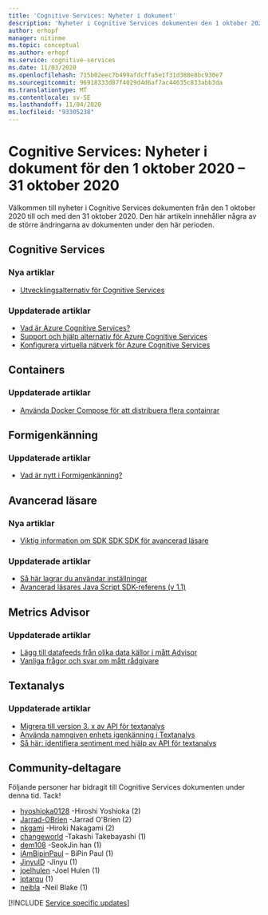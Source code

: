 ```yaml
---
title: 'Cognitive Services: Nyheter i dokument'
description: 'Nyheter i Cognitive Services dokumenten den 1 oktober 2020 till och med den 31 oktober 2020. '
author: erhopf
manager: nitinme
ms.topic: conceptual
ms.author: erhopf
ms.service: cognitive-services
ms.date: 11/03/2020
ms.openlocfilehash: 715b02eec7b499afdcffa5e1f31d388e8bc930e7
ms.sourcegitcommit: 96918333d87f4029d4d6af7ac44635c833abb3da
ms.translationtype: MT
ms.contentlocale: sv-SE
ms.lasthandoff: 11/04/2020
ms.locfileid: "93305238"
---
```

# <a name="cognitive-services-whats-new-in-docs-for-october-1-2020---october-31-2020"></a>Cognitive Services: Nyheter i dokument för den 1 oktober 2020 – 31 oktober 2020

Välkommen till nyheter i Cognitive Services dokumenten från den 1 oktober 2020 till och med den 31 oktober 2020. Den här artikeln innehåller några av de större ändringarna av dokumenten under den här perioden.

## <a name="cognitive-services"></a>Cognitive Services

### <a name="new-articles"></a>Nya artiklar

- [Utvecklingsalternativ för Cognitive Services](cognitive-services-development-options.md)

### <a name="updated-articles"></a>Uppdaterade artiklar

- [Vad är Azure Cognitive Services?](what-are-cognitive-services.md)
- [Support och hjälp alternativ för Azure Cognitive Services](cognitive-services-support-options.md)
- [Konfigurera virtuella nätverk för Azure Cognitive Services](cognitive-services-virtual-networks.md)

## <a name="containers"></a>Containers

### <a name="updated-articles"></a>Uppdaterade artiklar

- [Använda Docker Compose för att distribuera flera containrar](/azure/cognitive-services/containers/docker-compose-recipe.md)

## <a name="form-recognizer"></a>Formigenkänning

### <a name="updated-articles"></a>Uppdaterade artiklar

- [Vad är nytt i Formigenkänning?](/azure/cognitive-services/form-recognizer/whats-new.md)

## <a name="immersive-reader"></a>Avancerad läsare

### <a name="new-articles"></a>Nya artiklar

- [Viktig information om SDK SDK SDK för avancerad läsare](/azure/cognitive-services/immersive-reader/release-notes.md)

### <a name="updated-articles"></a>Uppdaterade artiklar

- [Så här lagrar du användar inställningar](/azure/cognitive-services/immersive-reader/how-to-store-user-preferences.md)
- [Avancerad läsares Java Script SDK-referens (v 1.1)](/azure/cognitive-services/immersive-reader/reference.md)

## <a name="metrics-advisor"></a>Metrics Advisor

### <a name="updated-articles"></a>Uppdaterade artiklar

- [Lägg till datafeeds från olika data källor i mått Advisor](/azure/cognitive-services/metrics-advisor/data-feeds-from-different-sources.md)
- [Vanliga frågor och svar om mått rådgivare](/azure/cognitive-services/metrics-advisor/faq.md)

## <a name="text-analytics"></a>Textanalys

### <a name="updated-articles"></a>Uppdaterade artiklar

- [Migrera till version 3. x av API för textanalys](/azure/cognitive-services/text-analytics/migration-guide.md)
- [Använda namngiven enhets igenkänning i Textanalys](/azure/cognitive-services/text-analytics/how-tos/text-analytics-how-to-entity-linking.md)
- [Så här: identifiera sentiment med hjälp av API för textanalys](/azure/cognitive-services/text-analytics/how-tos/text-analytics-how-to-sentiment-analysis.md)

## <a name="community-contributors"></a>Community-deltagare

Följande personer har bidragit till Cognitive Services dokumenten under denna tid. Tack! 

- [hyoshioka0128](https://github.com/hyoshioka0128) -Hiroshi Yoshioka (2)
- [Jarrad-OBrien](https://github.com/jarrad-obrien) -Jarrad O'Brien (2)
- [nkgami](https://github.com/nkgami) -Hiroki Nakagami (2)
- [changeworld](https://github.com/changeworld) -Takashi Takebayashi (1)
- [dem108](https://github.com/dem108) -SeokJin han (1)
- [iAmBipinPaul](https://github.com/iAmBipinPaul) – BiPin Paul (1)
- [JinyuID](https://github.com/JinyuID) -Jinyu (1)
- [joelhulen](https://github.com/joelhulen) -Joel Hulen (1)
- [jptarqu](https://github.com/jptarqu) (1)
- [neibla](https://github.com/neibla) -Neil Blake (1)

[!INCLUDE [Service specific updates](./includes/service-specific-updates.md)]
